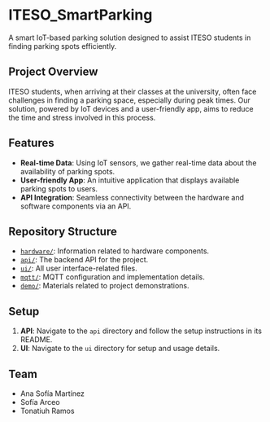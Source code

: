 # ITESO_SmartParking

A smart IoT-based parking solution designed to assist ITESO students in finding parking spots efficiently.

## Project Overview

ITESO students, when arriving at their classes at the university, often face challenges in finding a parking space, especially during peak times. Our solution, powered by IoT devices and a user-friendly app, aims to reduce the time and stress involved in this process.

## Features

- **Real-time Data**: Using IoT sensors, we gather real-time data about the availability of parking spots.
- **User-friendly App**: An intuitive application that displays available parking spots to users.
- **API Integration**: Seamless connectivity between the hardware and software components via an API.

## Repository Structure

- [`hardware/`](./hardware/): Information related to hardware components.
- [`api/`](./api/): The backend API for the project.
- [`ui/`](./ui/): All user interface-related files.
- [`mqtt/`](./mqtt/): MQTT configuration and implementation details.
- [`demo/`](./demo/): Materials related to project demonstrations.

## Setup

1. **API**: Navigate to the `api` directory and follow the setup instructions in its README.
2. **UI**: Navigate to the `ui` directory for setup and usage details.

## Team

- Ana Sofía Martínez
- Sofía Arceo
- Tonatiuh Ramos
